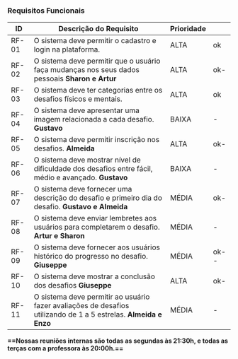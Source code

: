 ### Requisitos Funcionais

| ID    | Descrição do Requisito                                                                                           | Prioridade |      |
| ----- | ---------------------------------------------------------------------------------------------------------------- | ---------- | ---- |
| RF-01 | O sistema deve permitir o cadastro e login na plataforma.                                                        | ALTA       | ok   |
| RF-02 | O sistema deve permitir que o usuário faça mudanças nos seus dados pessoais  **Sharon e Artur**                  | ALTA       | ok-  |
| RF-03 | O sistema deve ter categorias entre os desafios físicos e mentais.                                               | ALTA       | ok   |
| RF-04 | O sistema deve apresentar uma imagem relacionada a cada desafio. **Gustavo**                                     | BAIXA      | -  |
| RF-05 | O sistema deve permitir inscrição nos desafios. **Almeida**                                                      | ALTA       | ok-  |
| RF-06 | O sistema deve mostrar nível de dificuldade dos desafios entre fácil, médio e avançado. **Gustavo**              | BAIXA      | -  |
| RF-07 | O sistema deve fornecer uma descrição do desafio e primeiro dia do desafio. **Gustavo e Almeida**                | MÉDIA      | ok-  |
| RF-08 | O sistema deve enviar lembretes aos usuários para completarem o desafio. **Artur e Sharon**                      | MÉDIA      | -  |
| RF-09 | O sistema deve fornecer aos usuários histórico do progresso no desafio. **Giuseppe**                             | MÉDIA      | ok-- |
| RF-10 | O sistema deve mostrar a conclusão dos desafios **Giuseppe**                                                     | ALTA       | ok-  |
| RF-11 | O sistema deve permitir ao usuário fazer avaliações de desafios utilizando de 1 a 5 estrelas. **Almeida e Enzo** | MÉDIA      | -  |

**==Nossas reuniões internas são todas as segundas às 21:30h, e todas as terças com a professora às 20:00h.==**

